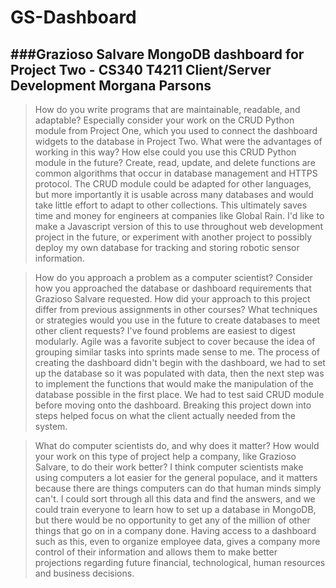 # GS-Dashboard
###Grazioso Salvare MongoDB dashboard for Project Two - CS340 T4211 Client/Server Development 
Morgana Parsons
---
>How do you write programs that are maintainable, readable, and adaptable? Especially consider your work on the CRUD Python module from Project One, which you used to connect the dashboard widgets to the database in Project Two. What were the advantages of working in this way? How else could you use this CRUD Python module in the future?
	Create, read, update, and delete functions are common algorithms that occur in database management and HTTPS protocol.  The CRUD module could be adapted for other languages, but more importantly it is usable across many databases and would take little effort to adapt to other collections.  This ultimately saves time and money for engineers at companies like Global Rain.  I'd like to make a Javascript version of this to use throughout web development project in the future, or experiment with another project to possibly deploy my own database for tracking and storing robotic sensor information.

>How do you approach a problem as a computer scientist? Consider how you approached the database or dashboard requirements that Grazioso Salvare requested. How did your approach to this project differ from previous assignments in other courses? What techniques or strategies would you use in the future to create databases to meet other client requests?
	I've found problems are easiest to digest modularly.  Agile was a favorite subject to cover because the idea of grouping similar tasks into sprints made sense to me.  The process of creating the dashboard didn't begin with the dashboard, we had to set up the database so it was populated with data, then the next step was to implement the functions that would make the manipulation of the database possible in the first place.  We had to test said CRUD module before moving onto the dashboard.  Breaking this project down into steps helped focus on what the client actually needed from the system. 

>What do computer scientists do, and why does it matter? How would your work on this type of project help a company, like Grazioso Salvare, to do their work better?
	I think computer scientists make using computers a lot easier for the general populace, and it matters because there are things computers can do that human minds simply can't.  I could sort through all this data and find the answers, and we could train everyone to learn how to set up a database in MongoDB, but there would be no opportunity to get any of the million of other things that go on in a company done.  Having access to a dashboard such as this, even to organize employee data, gives a company more control of their information and allows them to make better projections regarding future financial, technological, human resources and business decisions.  
